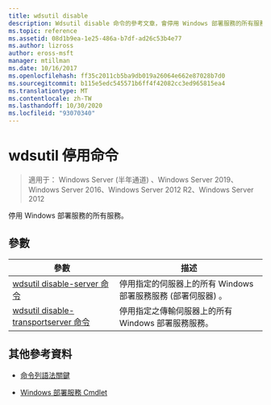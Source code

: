 ```yaml
---
title: wdsutil disable
description: Wdsutil disable 命令的參考文章，會停用 Windows 部署服務的所有服務。
ms.topic: reference
ms.assetid: 08d1b9ea-1e25-486a-b7df-ad26c53b4e77
ms.author: lizross
author: eross-msft
manager: mtillman
ms.date: 10/16/2017
ms.openlocfilehash: ff35c2011cb5ba9db019a26064e662e87028b7d0
ms.sourcegitcommit: b115e5edc545571b6ff4f42082cc3ed965815ea4
ms.translationtype: MT
ms.contentlocale: zh-TW
ms.lasthandoff: 10/30/2020
ms.locfileid: "93070340"
---
```

# <a name="wdsutil-disable-commands"></a>wdsutil 停用命令

> 適用于： Windows Server (半年通道) 、Windows Server 2019、Windows Server 2016、Windows Server 2012 R2、Windows Server 2012

停用 Windows 部署服務的所有服務。

## <a name="parameters"></a>參數

| 參數 | 描述 |
|--|--|
| [wdsutil disable-server 命令](wdsutil-disable-server.md) | 停用指定的伺服器上的所有 Windows 部署服務服務 (部署伺服器) 。 |
| [wdsutil disable-transportserver 命令](wdsutil-disable-transportserver.md) | 停用指定之傳輸伺服器上的所有 Windows 部署服務服務。 |

## <a name="additional-references"></a>其他參考資料

- [命令列語法關鍵](command-line-syntax-key.md)

- [Windows 部署服務 Cmdlet](/powershell/module/wds)
